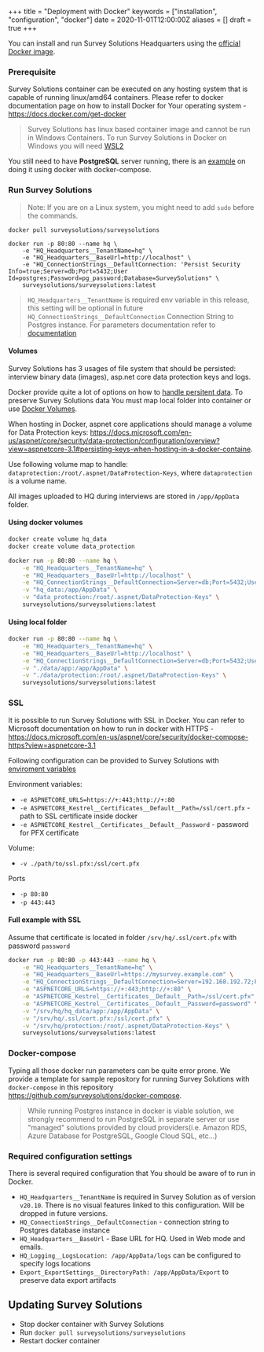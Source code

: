 +++
title = "Deployment with Docker"
keywords = ["installation", "configuration", "docker"]
date = 2020-11-01T12:00:00Z
aliases = []
draft = true
+++

You can install and run Survey Solutions Headquarters using the [official Docker image](https://hub.docker.com/r/surveysolutions/surveysolutions).

### Prerequisite

Survey Solutions container can be executed on any hosting system that is capable of running linux/amd64 containers.
Please refer to docker documentation page on how to install Docker for Your operating system - <https://docs.docker.com/get-docker>

> Survey Solutions has linux based container image and cannot be run in Windows Containers. To run Survey Solutions in Docker on Windows you will need [WSL2](https://docs.microsoft.com/en-us/windows/wsl/compare-versions#whats-new-in-wsl-2)

You still need to have **PostgreSQL** server running, there is an [example](https://hub.docker.com/r/surveysolutions/surveysolutions) on doing it using docker with docker-compose.

### Run Survey Solutions

> Note: If you are on a Linux system, you might need to add `sudo` before the commands.

``` CMD
docker pull surveysolutions/surveysolutions

docker run -p 80:80 --name hq \
    -e "HQ_Headquarters__TenantName=hq" \
    -e "HQ_Headquarters__BaseUrl=http://localhost" \
    -e "HQ_ConnectionStrings__DefaultConnection: 'Persist Security Info=true;Server=db;Port=5432;User Id=postgres;Password=pg_password;Database=SurveySolutions" \
    surveysolutions/surveysolutions:latest
```

> `HQ_Headquarters__TenantName` is required env variable in this release, this setting will be optional in future
> `HQ_ConnectionStrings__DefaultConnection` Connection String to Postgres instance. For parameters documentation refer to [documentation](https://www.npgsql.org/doc/connection-string-parameters.html)

#### Volumes

Survey Solutions has 3 usages of file system that should be persisted: interview binary data (images), asp.net core data protection keys and logs.

Docker provide quite a lot of options on how to [handle persitent data](https://docs.docker.com/storage). To preserve Survey Solutions data You must map local folder into container or use [Docker Volumes](https://docs.docker.com/storage/volumes).

When hosting in Docker, aspnet core applications should manage a volume for Data Protection keys: <https://docs.microsoft.com/en-us/aspnet/core/security/data-protection/configuration/overview?view=aspnetcore-3.1#persisting-keys-when-hosting-in-a-docker-containe>.

Use following volume map to handle: `dataprotection:/root/.aspnet/DataProtection-Keys`, where `dataprotection` is a volume name.

All images uploaded to HQ during interviews are stored in `/app/AppData` folder.

#### Using docker volumes

```bash
docker create volume hq_data
docker create volume data_protection

docker run -p 80:80 --name hq \
    -e "HQ_Headquarters__TenantName=hq" \
    -e "HQ_Headquarters__BaseUrl=http://localhost" \
    -e "HQ_ConnectionStrings__DefaultConnection=Server=db;Port=5432;User Id=postgres;Password=pg_password;Database=SurveySolutions" \
    -v "hq_data:/app/AppData" \
    -v "data_protection:/root/.aspnet/DataProtection-Keys" \
    surveysolutions/surveysolutions:latest
```

#### Using local folder

```bash
docker run -p 80:80 --name hq \
    -e "HQ_Headquarters__TenantName=hq" \
    -e "HQ_Headquarters__BaseUrl=http://localhost" \
    -e "HQ_ConnectionStrings__DefaultConnection=Server=db;Port=5432;User Id=postgres;Password=pg_password;Database=SurveySolutions" \
    -v "./data/app:/app/AppData" \
    -v "./data/protection:/root/.aspnet/DataProtection-Keys" \
    surveysolutions/surveysolutions:latest
```

### SSL

It is possible to run Survey Solutions with SSL in Docker. You can refer to Microsoft documentation on how to run in docker with HTTPS - <https://docs.microsoft.com/en-us/aspnet/core/security/docker-compose-https?view=aspnetcore-3.1>

Following configuration can be provided to Survey Solutions with [enviroment variables](https://docs.docker.com/engine/reference/commandline/run/#set-environment-variables--e---env---env-file)

Environment variables:

- `-e ASPNETCORE_URLS=https://+:443;http://+:80`
- `-e ASPNETCORE_Kestrel__Certificates__Default__Path=/ssl/cert.pfx` - path to SSL certificate inside docker
- `-e ASPNETCORE_Kestrel__Certificates__Default__Password` - password for PFX certificate

Volume:

- `-v ./path/to/ssl.pfx:/ssl/cert.pfx`

Ports

- `-p 80:80`
- `-p 443:443`

#### Full example with SSL

Assume that certificate is located in folder `/srv/hq/.ssl/cert.pfx` with password `password`

```bash
docker run -p 80:80 -p 443:443 --name hq \
    -e "HQ_Headquarters__TenantName=hq" \
    -e "HQ_Headquarters__BaseUrl=https://mysurvey.example.com" \
    -e "HQ_ConnectionStrings__DefaultConnection=Server=192.168.192.72;Port=5432;User Id=postgres;Password=Qwerty1234;Database=SurveySolutions" \
    -e "ASPNETCORE_URLS=https://+:443;http://+:80" \
    -e "ASPNETCORE_Kestrel__Certificates__Default__Path=/ssl/cert.pfx" \
    -e "ASPNETCORE_Kestrel__Certificates__Default__Password=password" \
    -v "/srv/hq/hq_data/app:/app/AppData" \
    -v "/srv/hq/.ssl/cert.pfx:/ssl/cert.pfx" \
    -v "/srv/hq/protection:/root/.aspnet/DataProtection-Keys" \
    surveysolutions/surveysolutions:latest
```

### Docker-compose

Typing all those docker run parameters can be quite error prone. We provide a template for sample repository for running Survey Solutions with `docker-compose` in this repository <https://github.com/surveysolutions/docker-compose>.

> While running Postgres instance in docker is viable solution, we strongly recommend to run PostgreSQL in separate server or use "managed" solutions provided by cloud providers(i.e. Amazon RDS, Azure Database for PostgreSQL, Google Cloud SQL, etc...)

### Required configuration settings

There is several required configuration that You should be aware of to run in Docker.

- `HQ_Headquarters__TenantName` is required in Survey Solution as of version `v20.10`. There is no visual features linked to this configuration. Will be dropped in future versions.
- `HQ_ConnectionStrings__DefaultConnection` - connection string to Postgres database instance
- `HQ_Headquarters__BaseUrl` - Base URL for HQ. Used in Web mode and emails.
- `HQ_Logging__LogsLocation: /app/AppData/logs` can be configured to specify logs locations
- `Export_ExportSettings__DirectoryPath: /app/AppData/Export` to preserve data export artifacts

## Updating Survey Solutions

- Stop docker container with Survey Solutions
- Run `docker pull surveysolutions/surveysolutions`
- Restart docker container
